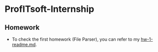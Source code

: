 # ProfITsoft-Internship

## Homework

- To check the first homework (File Parser), you can refer to my [hw-1-readme.md](java-core-parser-hw-1/README.md).